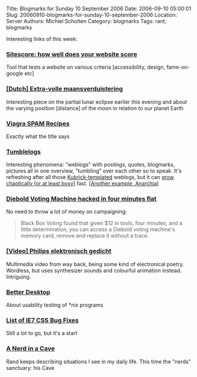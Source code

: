 Title: Blogmarks for Sunday 10 September 2006
Date: 2006-09-10 05:00:01
Slug: 20060910-blogmarks-for-sunday-10-september-2006
Location: Server
Authors: Michiel Scholten
Category: blogmarks
Tags: rant, blogmarks

<p>Interesting links of this week:</p>
<h3><a href="http://www.silktide.com/tools/sitescore">Sitescore: how well does your website score</a></h3>
<p>Tool that tests a website on various criteria [accessibility, design, fame-on-google etc]
<h3><a href="http://www.kennislink.nl/web/show?id=156740">[Dutch] Extra-volle maansverduistering</a></h3>
<p>Interesting piece on the partial lunar eclipse earlier this evening and about the varying position [distance] of the moon in relation to our planet Earth</p>
<h3><a href="http://www.magicbluepill.com/vs.shtml">Viagra SPAM Recipes</a></h3>
<p>Exactly what the title says</p>
<h3><a href="http://www.kottke.org/05/10/tumblelogs">Tumblelogs</a></h3>
<p>Interesting phenomena: "weblogs" with postings, quotes, blogmarks, pictures all in one overview, "tumbling" over each other so to speak. It's refreshing after all those <a href="http://justsayno.buttes.org/">Kubrick-templated</a> weblogs, but it can <a href="http://project.ioni.st/">grow chaotically [or at least boxy]</a> fast. [<a href="http://anarchaia.org/">Another example, Anarchia</a>]</p>
<h3><a href="http://www.engadget.com/2006/09/06/diebold-voting-machine-hacked-in-four-minutes-flat/">Diebold Voting Machine hacked in four minutes flat</a></h3>
<p>No need to throw a lot of money on campaigning:</p>
<blockquote><p class="quote">Black Box Voting found that given $12 in tools, four minutes, and a little determination, you can access a Diebold voting machine's memory card, remove and replace it without a trace.</p></blockquote>
<h3><a href="http://submitresponse.co.uk/tumble/index.php/2006/08/10/varesexenakisle-corbusier/">[Video] Philips elektronisch gedicht</a></h3>
<p>Multimedia video from way back, being some kind of electronical poetry. Wordless, but uses synthesizer sounds and colourful animation instead. Intriguing.</p>
<h3><a href="http://www.betterdesktop.org/">Better Desktop</a></h3>
<p>About usability testing of *nix programs</p>
<h3><a href="http://www.ensight.org/archives/2006/08/23/list-of-ie7-css-bug-fixes/">List of IE7 CSS Bug Fixes</a></h3>
<p>Still a lot to go, but it's a start</p>
<h3><a href="http://www.randsinrepose.com/archives/2006/07/10/a_nerd_in_a_cave.html">A Nerd in a Cave</a></h3>
<p>Rand keeps describing situations I see in my daily life. This time the "nerds" sanctuary: his Cave</p>
